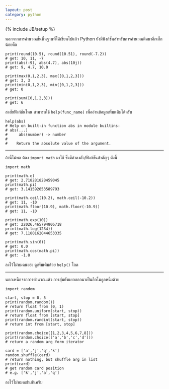 ```yaml
---
layout: post
category: python
---
```

{% include JB/setup %}

นอกจากการคำนวณขั้นพื้นฐานที่ได้เขียนไปแล้ว Python ยังมีฟังก์ชันสำหรับการคำนวณติดมาอีกเล็กน้อยคือ

    print(round(10.5), round(10.51), round(-7.2))
    # get: 10, 11, -7
    print(abs(-9), abs(4.7), abs(10j))
    # get: 9, 4.7, 10.0

    print(max(0,1,2,3), max([0,1,2,3]))
    # get: 3, 3
    print(min(0,1,2,3), min([0,1,2,3]))
    # get: 0

    print(sum([0,1,2,3]))
    # get: 6

สงสัยฟังก์ชันไหน สามารถใช้ `help(func_name)` เพื่ออ่านข้อมูลเพิ่มเเติมได้ครับ

    help(abs)
    # Help on built-in function abs in module builtins:
    # abs(...)
    #     abs(number) -> number
    #    
    #    Return the absolute value of the argument.

---

ถ้านี่ไม่พอ ต้อง `import math` มาใช้ ซึ่งมีค่าคงตัว/ฟังก์ชันสำคัญๆ ดังนี้

    import math

    print(math.e)
    # get: 2.718281828459045
    print(math.pi)
    # get: 3.141592653589793

    print(math.ceil(10.2), math.ceil(-10.2))
    # get: 11, -10
    print(math.floor(10.9), math.floor(-10.9))
    # get: 11, -10

    print(math.exp(10))
    # get: 22026.465794806718
    print(math.log(1234))
    # get: 7.1180162044653335

    print(math.sin(0))
    # get: 0.0
    print(math.cos(math.pi))
    # get: -1.0

ลงไว้ไม่หมดนะฮะ ดูเพิ่มเติมด้วย `help()` โลด

---

นอกเหนือจากการคำนวณแล้ว การสุ่มยังแยกออกมาเป็นอีกโมดูลหนึ่งด้วย

    import random

    start, stop = 0, 5
    print(random.random())
    # return float from [0, 1)
    print(random.uniform(start, stop))
    # return float from [start, stop]
    print(random.randint(start, stop))
    # return int from [start, stop]

    print(random.choice([1,2,3,4,5,6,7,8]))
    print(random.choice(['a','b','c','d']))
    # return a random arg form iterator

    card = ['a','j','q','k']
    random.shuffle(card)
    # return nothing, but shuffle arg in list
    print(card)
    # get random card position
    # e.g. ['k','j','a','q']

ลงไว้ไม่หมดเช่นกันครับ
